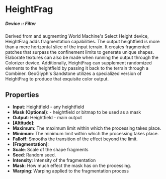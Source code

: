 # HeightFrag

##### Device :: Filter

Derived from and augmenting World Machine's Select Height device, HeightFrag adds fragmentation capabilities. The output heightfield is more than a mere horizontal slice of the input terrain. It creates fragmented patches that surpass the confinement limits to generate unique shapes. Elaborate textures can also be made when running the output through the Colorizer device. Additionally, HeightFrag can supplement randomized elements to the heightfield by passing it back to the terrain through a Combiner. GeoGlyph's Sandstone utilizes a specialized version of HeightFrag to produce that exquisite color output. 

## Properties
- **Input**: Heightfield - any heightfield
- **Mask (Optional)**: - heightfield or bitmap to be used as a mask
- **Output**: Heightfield - main output
- **[Altitude]**: 
- **Maximum**: The maximum limit within which the processing takes place.
- **Minimum**: The minimum limit within which the processing takes place.
- **Falloff**: Smooths the transition of the effect beyond the limit.
- **[Fragmentation]**: 
- **Scale**: Scale of the shape fragments
- **Seed**: Random seed.
- **Intensity**: Intensity of the fragmentation
- **Mask**: How much effect the mask has on the processing.
- **Warping**: Warping applied to the fragmentation process




